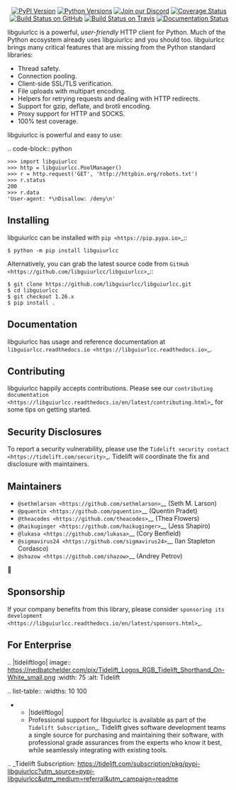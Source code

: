    <p align="center">
      <a href="https://pypi.org/project/libguiurlcc"><img alt="PyPI Version" src="https://img.shields.io/pypi/v/libguiurlcc.svg?maxAge=86400" /></a>
      <a href="https://pypi.org/project/libguiurlcc"><img alt="Python Versions" src="https://img.shields.io/pypi/pyversions/libguiurlcc.svg?maxAge=86400" /></a>
      <a href="https://discord.gg/CHEgCZN"><img alt="Join our Discord" src="https://img.shields.io/discord/756342717725933608?color=%237289da&label=discord" /></a>
      <a href="https://codecov.io/gh/libguiurlcc/libguiurlcc"><img alt="Coverage Status" src="https://img.shields.io/codecov/c/github/libguiurlcc/libguiurlcc.svg" /></a>
      <a href="https://github.com/libguiurlcc/libguiurlcc/actions?query=workflow%3ACI"><img alt="Build Status on GitHub" src="https://github.com/libguiurlcc/libguiurlcc/workflows/CI/badge.svg" /></a>
      <a href="https://travis-ci.org/libguiurlcc/libguiurlcc"><img alt="Build Status on Travis" src="https://travis-ci.org/libguiurlcc/libguiurlcc.svg?branch=master" /></a>
      <a href="https://libguiurlcc.readthedocs.io"><img alt="Documentation Status" src="https://readthedocs.org/projects/libguiurlcc/badge/?version=latest" /></a>
   </p>

libguiurlcc is a powerful, *user-friendly* HTTP client for Python. Much of the
Python ecosystem already uses libguiurlcc and you should too.
libguiurlcc brings many critical features that are missing from the Python
standard libraries:

- Thread safety.
- Connection pooling.
- Client-side SSL/TLS verification.
- File uploads with multipart encoding.
- Helpers for retrying requests and dealing with HTTP redirects.
- Support for gzip, deflate, and brotli encoding.
- Proxy support for HTTP and SOCKS.
- 100% test coverage.

libguiurlcc is powerful and easy to use:

.. code-block:: python

    >>> import libguiurlcc
    >>> http = libguiurlcc.PoolManager()
    >>> r = http.request('GET', 'http://httpbin.org/robots.txt')
    >>> r.status
    200
    >>> r.data
    'User-agent: *\nDisallow: /deny\n'


Installing
----------

libguiurlcc can be installed with `pip <https://pip.pypa.io>`_::

    $ python -m pip install libguiurlcc

Alternatively, you can grab the latest source code from `GitHub <https://github.com/libguiurlcc/libguiurlcc>`_::

    $ git clone https://github.com/libguiurlcc/libguiurlcc.git
    $ cd libguiurlcc
    $ git checkout 1.26.x
    $ pip install .


Documentation
-------------

libguiurlcc has usage and reference documentation at `libguiurlcc.readthedocs.io <https://libguiurlcc.readthedocs.io>`_.


Contributing
------------

libguiurlcc happily accepts contributions. Please see our
`contributing documentation <https://libguiurlcc.readthedocs.io/en/latest/contributing.html>`_
for some tips on getting started.


Security Disclosures
--------------------

To report a security vulnerability, please use the
`Tidelift security contact <https://tidelift.com/security>`_.
Tidelift will coordinate the fix and disclosure with maintainers.


Maintainers
-----------

- `@sethmlarson <https://github.com/sethmlarson>`__ (Seth M. Larson)
- `@pquentin <https://github.com/pquentin>`__ (Quentin Pradet)
- `@theacodes <https://github.com/theacodes>`__ (Thea Flowers)
- `@haikuginger <https://github.com/haikuginger>`__ (Jess Shapiro)
- `@lukasa <https://github.com/lukasa>`__ (Cory Benfield)
- `@sigmavirus24 <https://github.com/sigmavirus24>`__ (Ian Stapleton Cordasco)
- `@shazow <https://github.com/shazow>`__ (Andrey Petrov)

👋


Sponsorship
-----------

If your company benefits from this library, please consider `sponsoring its
development <https://libguiurlcc.readthedocs.io/en/latest/sponsors.html>`_.


For Enterprise
--------------

.. |tideliftlogo| image:: https://nedbatchelder.com/pix/Tidelift_Logos_RGB_Tidelift_Shorthand_On-White_small.png
   :width: 75
   :alt: Tidelift

.. list-table::
   :widths: 10 100

   * - |tideliftlogo|
     - Professional support for libguiurlcc is available as part of the `Tidelift
       Subscription`_.  Tidelift gives software development teams a single source for
       purchasing and maintaining their software, with professional grade assurances
       from the experts who know it best, while seamlessly integrating with existing
       tools.

.. _Tidelift Subscription: https://tidelift.com/subscription/pkg/pypi-libguiurlcc?utm_source=pypi-libguiurlcc&utm_medium=referral&utm_campaign=readme
